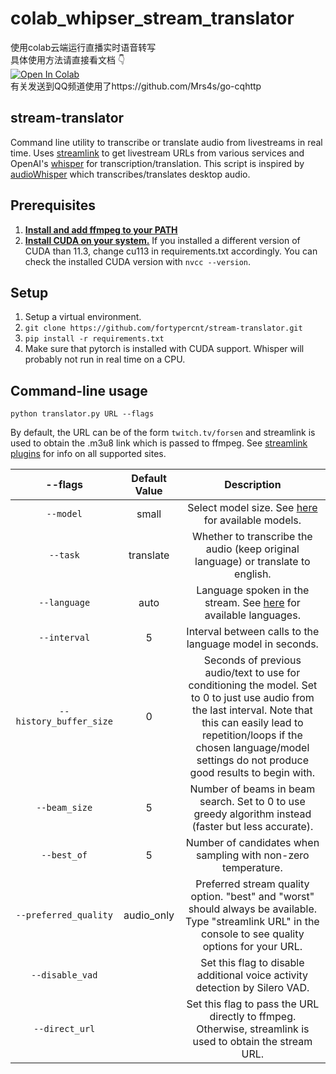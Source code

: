 # colab_whipser_stream_translator
使用colab云端运行直播实时语音转写  
具体使用方法请直接看文档 👇   
[![Open In Colab](https://colab.research.google.com/assets/colab-badge.svg)](https://colab.research.google.com/drive/1SEhfzUSm07IUjMd5_HrbmXd9cyh0N-wW?usp=sharing)  
有关发送到QQ频道使用了https://github.com/Mrs4s/go-cqhttp
## stream-translator
Command line utility to transcribe or translate audio from livestreams in real time. Uses [streamlink](https://github.com/streamlink/streamlink) to 
get livestream URLs from various services and OpenAI's [whisper](https://github.com/openai/whisper) for transcription/translation.
This script is inspired by [audioWhisper](https://github.com/Awexander/audioWhisper) which transcribes/translates desktop audio.

## Prerequisites

1. [**Install and add ffmpeg to your PATH**](https://www.thewindowsclub.com/how-to-install-ffmpeg-on-windows-10#:~:text=Click%20New%20and%20type%20the,Click%20OK%20to%20apply%20changes.)
2. [**Install CUDA on your system.**](https://developer.nvidia.com/cuda-downloads) If you installed a different version of CUDA than 11.3,
 change cu113 in requirements.txt accordingly. You can check the installed CUDA version with ```nvcc --version```.

## Setup

1. Setup a virtual environment.
2. ```git clone https://github.com/fortypercnt/stream-translator.git```
3. ```pip install -r requirements.txt```
4. Make sure that pytorch is installed with CUDA support. Whisper will probably not run in real time on a CPU.

## Command-line usage

```python translator.py URL --flags```

By default, the URL can be of the form ```twitch.tv/forsen``` and streamlink is used to obtain the .m3u8 link which is passed to ffmpeg.
See [streamlink plugins](https://streamlink.github.io/plugins.html) for info on all supported sites.


|         --flags         | Default Value |                                                                                                                       Description                                                                                                                        |
|:-----------------------:|:-------------:|:--------------------------------------------------------------------------------------------------------------------------------------------------------------------------------------------------------------------------------------------------------:|
|        `--model`        |     small     |                                                                  Select model size. See [here](https://github.com/openai/whisper#available-models-and-languages) for available models.                                                                   |
|        `--task`         |   translate   |                                                                                    Whether to transcribe the audio (keep original language) or translate to english.                                                                                     |
|      `--language`       |     auto      |                                                           Language spoken in the stream. See [here](https://github.com/openai/whisper#available-models-and-languages) for available languages.                                                           |
|      `--interval`       |       5       |                                                                                                 Interval between calls to the language model in seconds.                                                                                                 |
| `--history_buffer_size` |       0       | Seconds of previous audio/text to use for conditioning the model. Set to 0 to just use audio from the last interval. Note that this can easily lead to repetition/loops if the chosen language/model settings do not produce good results to begin with. |
|      `--beam_size`      |       5       |                                                                           Number of beams in beam search. Set to 0 to use greedy algorithm instead (faster but less accurate).                                                                           |
|       `--best_of`       |       5       |                                                                                              Number of candidates when sampling with non-zero temperature.                                                                                               |
|  `--preferred_quality`  |  audio_only   |                                                Preferred stream quality option. "best" and "worst" should always be available. Type "streamlink URL" in the console to see quality options for your URL.                                                 |
|     `--disable_vad`     |               |                                                                                       Set this flag to disable additional voice activity detection by Silero VAD.                                                                                        |
|     `--direct_url`      |               |                                                                        Set this flag to pass the URL directly to ffmpeg. Otherwise, streamlink is used to obtain the stream URL.                                                                         |
